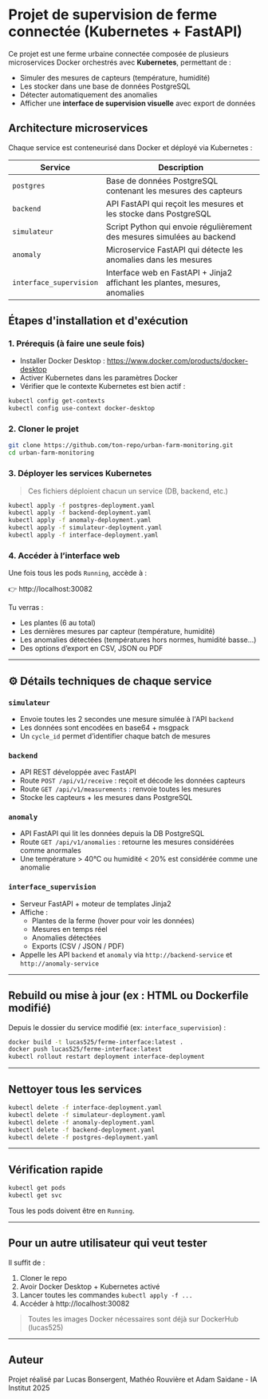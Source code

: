 # Projet de supervision de ferme connectée (Kubernetes + FastAPI)

Ce projet est une ferme urbaine connectée composée de plusieurs microservices Docker orchestrés avec **Kubernetes**, permettant de :

- Simuler des mesures de capteurs (température, humidité)
- Les stocker dans une base de données PostgreSQL
- Détecter automatiquement des anomalies
- Afficher une **interface de supervision visuelle** avec export de données

## Architecture microservices

Chaque service est conteneurisé dans Docker et déployé via Kubernetes :

| Service              | Description                                                                 |
|----------------------|-----------------------------------------------------------------------------|
| `postgres`           | Base de données PostgreSQL contenant les mesures des capteurs               |
| `backend`            | API FastAPI qui reçoit les mesures et les stocke dans PostgreSQL            |
| `simulateur`         | Script Python qui envoie régulièrement des mesures simulées au backend      |
| `anomaly`            | Microservice FastAPI qui détecte les anomalies dans les mesures             |
| `interface_supervision` | Interface web en FastAPI + Jinja2 affichant les plantes, mesures, anomalies |

## Étapes d'installation et d'exécution

### 1. Prérequis (à faire une seule fois)

- Installer Docker Desktop : https://www.docker.com/products/docker-desktop
- Activer Kubernetes dans les paramètres Docker
- Vérifier que le contexte Kubernetes est bien actif :
```bash
kubectl config get-contexts
kubectl config use-context docker-desktop
```

### 2. Cloner le projet
```bash
git clone https://github.com/ton-repo/urban-farm-monitoring.git
cd urban-farm-monitoring
```

### 3. Déployer les services Kubernetes
> Ces fichiers déploient chacun un service (DB, backend, etc.)

```bash
kubectl apply -f postgres-deployment.yaml
kubectl apply -f backend-deployment.yaml
kubectl apply -f anomaly-deployment.yaml
kubectl apply -f simulateur-deployment.yaml
kubectl apply -f interface-deployment.yaml
```

### 4. Accéder à l’interface web
Une fois tous les pods `Running`, accède à :

👉 http://localhost:30082

Tu verras :
- Les plantes (6 au total)
- Les dernières mesures par capteur (température, humidité)
- Les anomalies détectées (températures hors normes, humidité basse...)
- Des options d’export en CSV, JSON ou PDF

---

## ⚙️ Détails techniques de chaque service

###  `simulateur`
- Envoie toutes les 2 secondes une mesure simulée à l'API `backend`
- Les données sont encodées en base64 + msgpack
- Un `cycle_id` permet d’identifier chaque batch de mesures

###  `backend`
- API REST développée avec FastAPI
- Route `POST /api/v1/receive` : reçoit et décode les données capteurs
- Route `GET /api/v1/measurements` : renvoie toutes les mesures
- Stocke les capteurs + les mesures dans PostgreSQL

###  `anomaly`
- API FastAPI qui lit les données depuis la DB PostgreSQL
- Route `GET /api/v1/anomalies` : retourne les mesures considérées comme anormales
- Une température > 40°C ou humidité < 20% est considérée comme une anomalie

###  `interface_supervision`
- Serveur FastAPI + moteur de templates Jinja2
- Affiche :
  - Plantes de la ferme (hover pour voir les données)
  - Mesures en temps réel
  - Anomalies détectées
  - Exports (CSV / JSON / PDF)
- Appelle les API `backend` et `anomaly` via `http://backend-service` et `http://anomaly-service`

---

## Rebuild ou mise à jour (ex : HTML ou Dockerfile modifié)

Depuis le dossier du service modifié (ex: `interface_supervision`) :

```bash
docker build -t lucas525/ferme-interface:latest .
docker push lucas525/ferme-interface:latest
kubectl rollout restart deployment interface-deployment
```

---

## Nettoyer tous les services
```bash
kubectl delete -f interface-deployment.yaml
kubectl delete -f simulateur-deployment.yaml
kubectl delete -f anomaly-deployment.yaml
kubectl delete -f backend-deployment.yaml
kubectl delete -f postgres-deployment.yaml
```

---

## Vérification rapide
```bash
kubectl get pods
kubectl get svc
```
Tous les pods doivent être en `Running`.

---

## Pour un autre utilisateur qui veut tester

Il suffit de :
1. Cloner le repo
2. Avoir Docker Desktop + Kubernetes activé
3. Lancer toutes les commandes `kubectl apply -f ...`
4. Accéder à http://localhost:30082

> Toutes les images Docker nécessaires sont déjà sur DockerHub (lucas525)

---

##  Auteur
Projet réalisé par Lucas Bonsergent, Mathéo Rouvière et Adam Saidane - IA Institut 2025